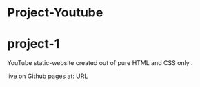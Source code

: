 # Project-Youtube
# project-1
YouTube static-website created out of pure HTML and CSS only .

live on Github pages at: URL

